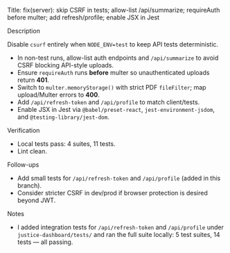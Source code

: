 Title: fix(server): skip CSRF in tests; allow-list /api/summarize; requireAuth before multer; add refresh/profile; enable JSX in Jest

Description

Disable `csurf` entirely when `NODE_ENV=test` to keep API tests deterministic.

- In non-test runs, allow-list auth endpoints and `/api/summarize` to avoid CSRF blocking API-style uploads.
- Ensure `requireAuth` runs **before** multer so unauthenticated uploads return **401**.
- Switch to `multer.memoryStorage()` with strict PDF `fileFilter`; map upload/Multer errors to **400**.
- Add `/api/refresh-token` and `/api/profile` to match client/tests.
- Enable JSX in Jest via `@babel/preset-react`, `jest-environment-jsdom`, and `@testing-library/jest-dom`.

Verification

- Local tests pass: 4 suites, 11 tests.
- Lint clean.

Follow-ups

- Add small tests for `/api/refresh-token` and `/api/profile` (added in this branch).
- Consider stricter CSRF in dev/prod if browser protection is desired beyond JWT.

Notes

- I added integration tests for `/api/refresh-token` and `/api/profile` under `justice-dashboard/tests/` and ran the full suite locally: 5 test suites, 14 tests — all passing.

